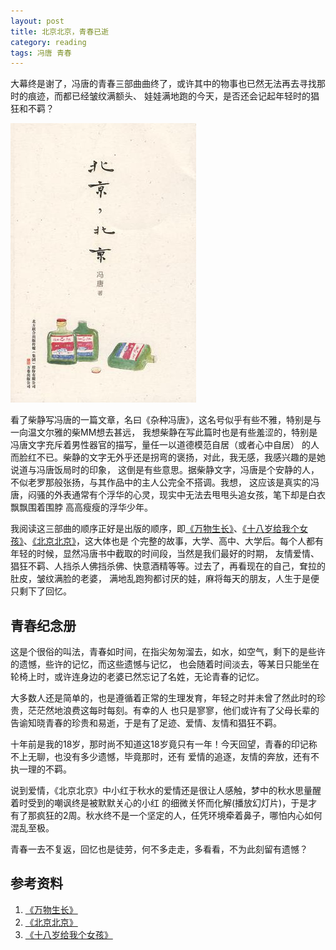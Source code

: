 ```yaml
---
layout: post
title: 北京北京，青春已逝
category: reading
tags: 冯唐 青春
---
```


大幕终是谢了，冯唐的青春三部曲曲终了，或许其中的物事也已然无法再去寻找那时的痕迹，而都已经皱纹满额头、
娃娃满地跑的今天，是否还会记起年轻时的猖狂和不羁？

![beijing](/assets/images/beijingbeijing.jpg)

看了柴静写冯唐的一篇文章，名曰《杂种冯唐》，这名号似乎有些不雅，特别是与一向温文尔雅的柴MM想去甚远，
我想柴静在写此篇时也是有些羞涩的，特别是冯唐文字充斥着男性器官的描写，量任一以道德模范自居（或者心中自居）
的人而脸红不已。柴静的文字无外乎还是拐弯的褒扬，对此，我无感，我感兴趣的是她说道与冯唐饭局时的印象，
这倒是有些意思。据柴静文字，冯唐是个安静的人，不似老罗那般张扬，与其作品中的主人公完全不搭调。我想，
这应该是真实的冯唐，闷骚的外表通常有个浮华的心灵，现实中无法去甩甩头追女孩，笔下却是白衣飘飘围着围脖
高高瘦瘦的浮华少年。

我阅读这三部曲的顺序正好是出版的顺序，即[《万物生长》][《万物生长》]、[《十八岁给我个女孩》][《十八岁给我个女孩》]、[《北京北京》][《北京北京》]，这大体也是
个完整的故事，大学、高中、大学后。每个人都有年轻的时候，显然冯唐书中截取的时间段，当然是我们最好的时期，
友情爱情、猖狂不羁、人挡杀人佛挡杀佛、快意酒精等等。过去了，再看现在的自己，耷拉的肚皮，皱纹满脸的老婆，
满地乱跑狗都讨厌的娃，麻将每天的朋友，人生于是便只剩下了回忆。

## 青春纪念册

这是个很俗的叫法，青春如时间，在指尖匆匆溜去，如水，如空气，剩下的是些许的遗憾，些许的记忆，而这些遗憾与记忆，
也会随着时间淡去，等某日只能坐在轮椅上时，或许连身边的老婆已然忘记了名姓，无论青春的记忆。

大多数人还是简单的，也是遵循着正常的生理发育，年轻之时并未曾了然此时的珍贵，茫茫然地浪费这每时每刻。有幸的人
也只是寥寥，他们或许有了父母长辈的告谕知晓青春的珍贵和易逝，于是有了足迹、爱情、友情和猖狂不羁。

十年前是我的18岁，那时尚不知道这18岁竟只有一年！今天回望，青春的印记称不上无聊，也没有多少遗憾，毕竟那时，还有
爱情的追逐，友情的奔放，还有不执一理的不羁。

说到爱情，《北京北京》中小红于秋水的爱情还是很让人感触，梦中的秋水思量醒着时受到的嘲讽终是被默默关心的小红
的细微关怀而化解(播放幻灯片)，于是才有了那疯狂的2周。秋水终不是一个坚定的人，任凭环境牵着鼻子，哪怕内心如何混乱至极。

青春一去不复返，回忆也是徒劳，何不多走走，多看看，不为此刻留有遗憾？


## 参考资料
1. [《万物生长》][《万物生长》]
2. [《北京北京》][《北京北京》]
3. [《十八岁给我个女孩》][《十八岁给我个女孩》]


[《万物生长》]: http://towerjoo.github.io/blog/2013/08/08/wangwushengzhang
[《北京北京》]: http://book.douban.com/subject/4843178/
[《十八岁给我个女孩》]: http://towerjoo.github.io/blog/2013/08/14/give-me-a-girl-when-I-am-18

